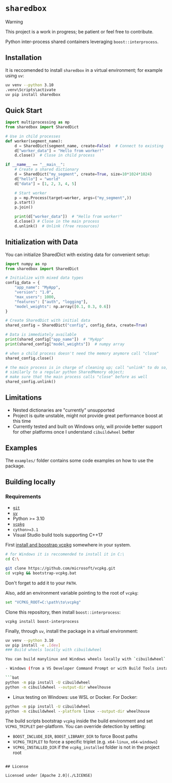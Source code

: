 # `sharedbox`

> [!WARNING]
> This project is a work in progress; be patient or feel free to contribute.

Python inter-process shared containers leveraging `boost::interprocess`.

## Installation

It is reccomended to install `sharedbox` in a virtual environment; for example using `uv`:

```sh
uv venv --python 3.10
.venv\Scripts\activate
uv pip install sharedbox
```

## Quick Start

```python
import multiprocessing as mp
from sharedbox import SharedDict

# Use in child processes
def worker(segment_name):
    d = SharedDict(segment_name, create=False)  # Connect to existing
    d["worker_data"] = "Hello from worker!"
    d.close()  # Close in child process

if __name__ == "__main__":
    # Create a shared dictionary
    d = SharedDict("my_segment", create=True, size=10*1024*1024)
    d["hello"] = "world"
    d["data"] = [1, 2, 3, 4, 5]

    # Start worker
    p = mp.Process(target=worker, args=("my_segment",))
    p.start()
    p.join()

    print(d["worker_data"])  # "Hello from worker!"
    d.close() # Close in the main process
    d.unlink()  # Unlink (free resources)
```

## Initialization with Data

You can initialize SharedDict with existing data for convenient setup:

```python
import numpy as np
from sharedbox import SharedDict

# Initialize with mixed data types
config_data = {
    "app_name": "MyApp",
    "version": "1.0",
    "max_users": 1000,
    "features": ["auth", "logging"],
    "model_weights": np.array([0.1, 0.3, 0.6])
}

# Create SharedDict with initial data
shared_config = SharedDict("config", config_data, create=True)

# Data is immediately available
print(shared_config["app_name"])  # "MyApp"
print(shared_config["model_weights"])  # numpy array

# when a child process doesn't need the memory anymore call "close"
shared_config.close()

# the main process is in charge of cleaning up; call "unlink" to do so,
# similarly to a regular python SharedMemory object;
# make sure that the main process calls "close" before as well
shared_config.unlink()
```

## Limitations

- Nested dictionaries are "currently" unsupported
- Project is quite unstable, might not provide great performance boost at this time
- Currently tested and built on Windows only, will provide better support for other platforms once I understand `cibuildwheel` better

## Examples

The `examples/` folder contains some code examples on how to use the package.

## Building locally
### Requirements

- [`git`](https://git-scm.com/downloads)
- [`uv`](https://docs.astral.sh/uv/getting-started/installation/)
- Python >= 3.10
- [`vcpkg`](https://vcpkg.io/en/)
- `cython>=3.1`
- Visual Studio build tools supporting C++17

First [install and boostrap vcpkg](https://learn.microsoft.com/en-us/vcpkg/get_started/get-started-vscode?pivots=shell-cmd) somewhere in your system.

```sh
# for Windows it is reccomended to install it in C:\
cd C:\

git clone https://github.com/microsoft/vcpkg.git
cd vcpkg && bootstrap-vcpkg.bat
```

Don't forget to add it to your `PATH`.

Also, add an environment variable pointing to the root of `vcpkg`:

```sh
set "VCPKG_ROOT=C:\path\to\vcpkg"
```

Clone this repository, then install `boost::interprocess`:

```
vcpkg install boost-interprocess
```

Finally, through `uv`, install the package in a virtual environment:

```sh
uv venv --python 3.10
uv pip install -e .[dev]
### Build wheels locally with cibuildwheel

You can build manylinux and Windows wheels locally with `cibuildwheel`.

- Windows (from a VS Developer Command Prompt or with Build Tools installed):

```bat
python -m pip install -U cibuildwheel
python -m cibuildwheel --output-dir wheelhouse
```

- Linux testing on Windows: use WSL or Docker. For Docker:

```bat
python -m pip install -U cibuildwheel
python -m cibuildwheel --platform linux --output-dir wheelhouse
```

The build scripts bootstrap `vcpkg` inside the build environment and set `VCPKG_TRIPLET` per-platform. You can override detection by setting:

- `BOOST_INCLUDE_DIR`, `BOOST_LIBRARY_DIR` to force Boost paths
- `VCPKG_TRIPLET` to force a specific triplet (e.g. `x64-linux`, `x64-windows`)
- `VCPKG_INSTALLED_DIR` if the `vcpkg_installed` folder is not in the project root

```

## License

Licensed under [Apache 2.0](./LICENSE)
